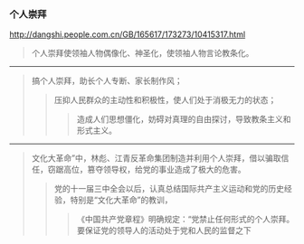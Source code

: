 ### 个人崇拜
http://dangshi.people.com.cn/GB/165617/173273/10415317.html
>个人崇拜使领袖人物偶像化、神圣化，使领袖人物言论教条化。
---
>搞个人崇拜，助长个人专断、家长制作风；
>>压抑人民群众的主动性和积极性，使人们处于消极无力的状态；
>>>造成人们思想僵化，妨碍对真理的自由探讨，导致教条主义和形式主义。
---
>文化大革命”中，林彪、江青反革命集团制造并利用个人崇拜，借以骗取信任，窃踞高位，篡夺领导权，给党的事业造成了极大的危害。
>>党的十一届三中全会以后，认真总结国际共产主义运动和党的历史经验，特别是“文化大革命”的教训，
>>>《中国共产党章程》明确规定：“党禁止任何形式的个人崇拜。要保证党的领导人的活动处于党和人民的监督之下